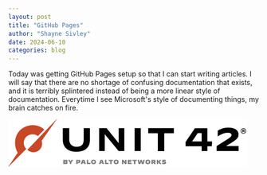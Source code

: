 ```yaml
---
layout: post
title: "GitHub Pages"
author: "Shayne Sivley"
date: 2024-06-10
categories: blog
---
```

Today was getting GitHub Pages setup so that I can start writing articles. I will say that there are no shortage of confusing documentation that exists, and it is terribly splintered instead of being a more linear style of documentation. Everytime I see Microsoft's style of documenting things, my brain catches on fire.

![PANW](/assets/images/unit42-logo-rgb_color.png)